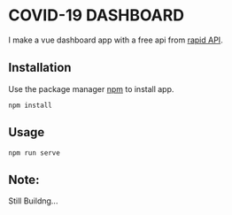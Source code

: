 # COVID-19 DASHBOARD

I make a vue dashboard app with a free api from [rapid API](https://rapidapi.com).

## Installation

Use the package manager [npm](https://www.npmjs.com/) to install app.

```npm
npm install
```

## Usage

```npm
npm run serve
```

## Note:

Still Buildng...
